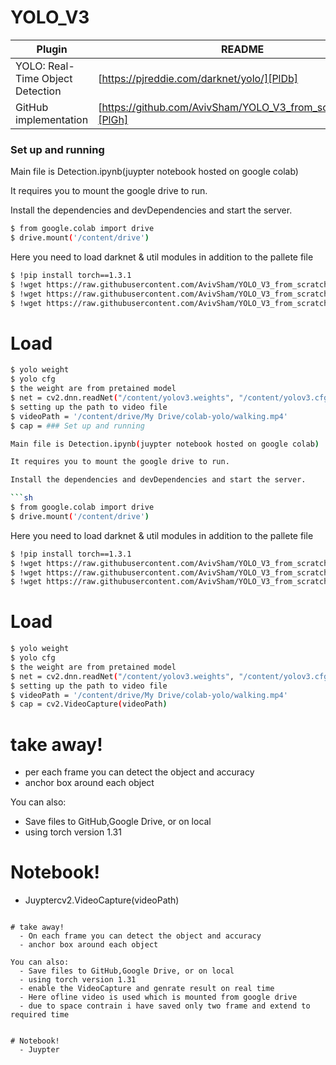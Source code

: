 # YOLO_V3

| Plugin | README |
| ------ | ------ |
| YOLO: Real-Time Object Detection | [https://pjreddie.com/darknet/yolo/][PlDb] |
| GitHub implementation | [https://github.com/AvivSham/YOLO_V3_from_scratch_colab][PlGh] |

 
### Set up and running 

Main file is Detection.ipynb(juypter notebook hosted on google colab)

It requires you to mount the google drive to run.

Install the dependencies and devDependencies and start the server.

```sh
$ from google.colab import drive
$ drive.mount('/content/drive')
```
Here you need to load darknet & util modules in addition to the pallete file
```sh
$ !pip install torch==1.3.1
$ !wget https://raw.githubusercontent.com/AvivSham/YOLO_V3_from_scratch_colab/master/util.py
$ !wget https://raw.githubusercontent.com/AvivSham/YOLO_V3_from_scratch_colab/master/darknet.py
$ !wget https://raw.githubusercontent.com/AvivSham/YOLO_V3_from_scratch_colab/master/pallete
```

# Load 
```sh
$ yolo weight 
$ yolo cfg
$ the weight are from pretained model
$ net = cv2.dnn.readNet("/content/yolov3.weights", "/content/yolov3.cfg")
$ setting up the path to video file 
$ videoPath = '/content/drive/My Drive/colab-yolo/walking.mp4'
$ cap = ### Set up and running 

Main file is Detection.ipynb(juypter notebook hosted on google colab)

It requires you to mount the google drive to run.

Install the dependencies and devDependencies and start the server.

```sh
$ from google.colab import drive
$ drive.mount('/content/drive')
```
Here you need to load darknet & util modules in addition to the pallete file
```sh
$ !pip install torch==1.3.1
$ !wget https://raw.githubusercontent.com/AvivSham/YOLO_V3_from_scratch_colab/master/util.py
$ !wget https://raw.githubusercontent.com/AvivSham/YOLO_V3_from_scratch_colab/master/darknet.py
$ !wget https://raw.githubusercontent.com/AvivSham/YOLO_V3_from_scratch_colab/master/pallete
```

# Load 
```sh
$ yolo weight 
$ yolo cfg
$ the weight are from pretained model
$ net = cv2.dnn.readNet("/content/yolov3.weights", "/content/yolov3.cfg")
$ setting up the path to video file 
$ videoPath = '/content/drive/My Drive/colab-yolo/walking.mp4'
$ cap = cv2.VideoCapture(videoPath)
```

# take away!
  - per each frame you can detect the object and  accuracy
  - anchor box around each object


You can also:
  - Save files to GitHub,Google Drive, or on local
  - using torch version 1.31

# Notebook!
  - Juyptercv2.VideoCapture(videoPath)
```

# take away!
  - On each frame you can detect the object and accuracy
  - anchor box around each object

You can also:
  - Save files to GitHub,Google Drive, or on local
  - using torch version 1.31
  - enable the VideoCapture and genrate result on real time
  - Here ofline video is used which is mounted from google drive
  - due to space contrain i have saved only two frame and extend to required time


# Notebook!
  - Juypter
